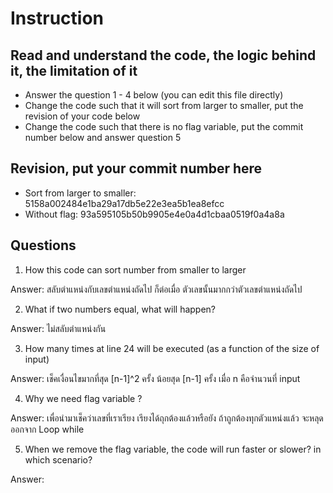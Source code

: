﻿# Instruction

## Read and understand the code, the logic behind it, the limitation of it
* Answer the question 1 - 4 below (you can edit this file directly)
* Change the code such that it will sort from larger to smaller, put the revision of your code below
* Change the code such that there is no flag variable, put the commit number below and answer question 5 


## Revision, put your commit number here
* Sort from larger to smaller: 5158a002484e1ba29a17db5e22e3ea5b1ea8efcc
* Without flag: 93a595105b50b9905e4e0a4d1cbaa0519f0a4a8a

## Questions
1. How this code can sort number from smaller to larger
 
Answer: สลับตำแหน่งกับเลขตำแหน่งถัดไป ก็ต่อเมื่อ ตัวเลขนั้นมากกว่าตัวเลขตำแหน่งถัดไป

2. What if two numbers equal, what will happen? 

Answer: ไม่สลับตำแหน่งกัน

3. How many times at line 24 will be executed (as a function of the size of input) 

Answer: เช็คเงื่อนไขมากที่สุด [n-1]^2 ครั้ง น้อยสุด [n-1] ครั้ง เมื่อ n คือจำนวนที่ input

4. Why we need flag variable ? 

Answer: เพื่อนำมาเช็คว่าเลขที่เราเรียง เรียงได้ถุกต้องแล้วหรือยัง ถ้าถูกต้องทุกตัวแหน่งแล้ว จะหลุดออกจาก Loop while

5. When we remove the flag variable, the code will run faster or slower? in which scenario? 

Answer: 